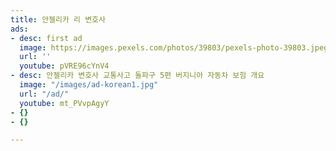 ```yaml
---
title: 안젤리카 리 변호사
ads:
- desc: first ad
  image: https://images.pexels.com/photos/39803/pexels-photo-39803.jpeg?auto=compress&cs=tinysrgb&dpr=1&w=500
  url: ''
  youtube: pVRE96cYnV4
- desc: 안젤리카 변호사 교통사고 돌파구 5편 버지니아 자동차 보험 개요
  image: "/images/ad-korean1.jpg"
  url: "/ad/"
  youtube: mt_PVvpAgyY
- {}
- {}

---
```

